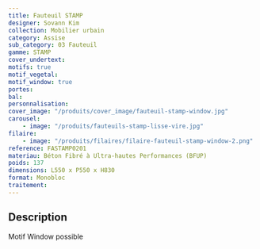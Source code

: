 ```yaml
---
title: Fauteuil STAMP
designer: Sovann Kim
collection: Mobilier urbain
category: Assise
sub_category: 03 Fauteuil
gamme: STAMP
cover_undertext:
motifs: true
motif_vegetal:
motif_window: true
portes:
bal:
personnalisation:
cover_image: "/produits/cover_image/fauteuil-stamp-window.jpg"
carousel:
    - image: "/produits/fauteuils-stamp-lisse-vire.jpg"
filaire:
    - image: "/produits/filaires/filaire-fauteuil-stamp-window-2.png"
reference: FASTAMP0201
materiau: Béton Fibré à Ultra-hautes Performances (BFUP)
poids: 137
dimensions: L550 x P550 x H830
format: Monobloc
traitement:
---
```


## Description

Motif Window possible

